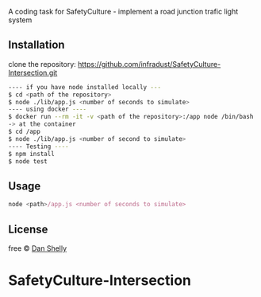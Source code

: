 A coding task for SafetyCulture - implement a road junction trafic light system

## Installation
clone the repository: https://github.com/infradust/SafetyCulture-Intersection.git
```sh
---- if you have node installed locally ---
$ cd <path of the repository>
$ node ./lib/app.js <number of seconds to simulate>
---- using docker ----
$ docker run --rm -it -v <path of the repository>:/app node /bin/bash
-> at the container
$ cd /app
$ node ./lib/app.js <number of second to simulate>
---- Testing ----
$ npm install
$ node test 
```

## Usage

```js
node <path>/app.js <number of seconds to simulate>
```
## License

free © [Dan Shelly]()


# SafetyCulture-Intersection
